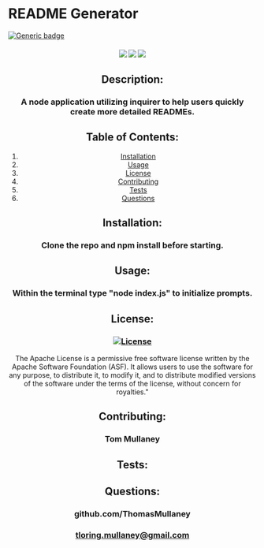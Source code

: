 # README Generator
[![Generic badge](https://img.shields.io/badge/<SUBJECT>-<STATUS>-<COLOR>.svg)](https://shields.io/)

<div align="center">
  <h4>
    </a>
    <a href="https://github.com/ThomasMullaney/README-generator/stargazers"><img src="https://img.shields.io/github/stars/ThomasMullaney/README-generator.svg?style=plasticr"/></a>
    <a href="https://github.com/ThomasMullaney/README-generator/commits/master"><img src="https://img.shields.io/github/last-commit/ThomasMullaney/README-generator.svg?style=plasticr"/></a>
        <a href="https://github.com/ThomasMullaney/README-generator/commits/master"><img src="https://img.shields.io/github/commit-activity/y/ThomasMullaney/README-generator.svg?style=plasticr"/></a>
</h4>

## Description:
### A node application utilizing inquirer to help users quickly create more detailed READMEs.

## Table of Contents:
     
 1. [Installation](#installation)
 2. [Usage](#usage)
 3. [License](#license)
 4. [Contributing](#contributing)
 5. [Tests](#tests)
 6. [Questions](#questions) 

 ## Installation: 
 ### Clone the repo and npm install before starting.

 ## Usage:
 ### Within the terminal type "node index.js" to initialize prompts.

 ## License:
 ### [![License](https://img.shields.io/badge/License-Apache%202.0-blue.svg)](https://opensource.org/licenses/Apache-2.0)
 The Apache License is a permissive free software license written by the Apache Software Foundation (ASF). It allows users to use the software for any purpose, to distribute it, to modify it, and to distribute modified versions of the software under the terms of the license, without concern for royalties."
    
 ## Contributing:
 ### Tom Mullaney

 ## Tests:
 ### 

    
 ## Questions:
 ### github.com/ThomasMullaney
 ### tloring.mullaney@gmail.com
    

